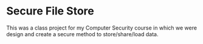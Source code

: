 # Secure File Store
 
This was a class project for my Computer Security course in which we were design and create a secure method to store/share/load data.
